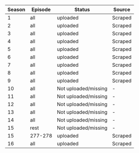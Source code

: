 
|Season|Episode|Status|Source|
|---|---|---|---|
|1|all|uploaded|Scraped|
|2|all|uploaded|Scraped|
|3|all|uploaded|Scraped|
|4|all|uploaded|Scraped|
|5|all|uploaded|Scraped|
|6|all|uploaded|Scraped|
|7|all|uploaded|Scraped|
|8|all|uploaded|Scraped|
|9|all|uploaded|Scraped|
|10|all|Not uploaded/missing|-|
|11|all|Not uploaded/missing|-|
|12|all|Not uploaded/missing|-|
|13|all|Not uploaded/missing|-|
|14|all|Not uploaded/missing|-|
|15|rest|Not uploaded/missing|-|
|15|277-278|uploaded|Scraped|
|16|all|uploaded|Scraped|

